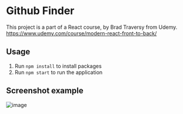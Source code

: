 # Github Finder

This project is a part of a React course, by Brad Traversy from Udemy.
https://www.udemy.com/course/modern-react-front-to-back/

## Usage
1) Run `npm install` to install packages
2) Run `npm start` to run the application

## Screenshot example

![image](https://github.com/user-attachments/assets/9a9e0cfa-b202-46d5-8002-6cfe00090eb1)
